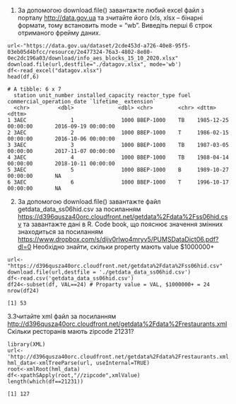 1. За допомогою download.file() завантажте любий excel файл з порталу
http://data.gov.ua та зчитайте його (xls, xlsx – бінарні формати, тому
встановить mode = “wb”. Виведіть перші 6 строк отриманого фрейму
даних.
```
url<-"https://data.gov.ua/dataset/2cde453d-a726-40e8-95f5-03eb05d4bfcc/resource/2e477324-76a3-4802-8e80-0ec2dc196a03/download/info_aes_blocks_15_10_2020.xlsx"
download.file(url,destfile="./datagov.xlsx", mode='wb')
df<-read_excel("datagov.xlsx")
head(df,6)
```
```
# A tibble: 6 x 7
  station unit_number installed_capacity reactor_type fuel  сommercial_operation_date `lifetime_ extension`
  <chr>         <dbl>              <dbl> <chr>        <chr> <dttm>                    <dttm>               
1 ЗАЕС              1               1000 ВВЕР-1000    ТВ    1985-12-25 00:00:00       2016-09-19 00:00:00  
2 ЗАЕС              2               1000 ВВЕР-1000    Т     1986-02-15 00:00:00       2016-10-06 00:00:00  
3 ЗАЕС              3               1000 ВВЕР-1000    ТВ    1987-03-05 00:00:00       2017-11-07 00:00:00  
4 ЗАЕС              4               1000 ВВЕР-1000    ТВ    1988-04-14 00:00:00       2018-10-11 00:00:00  
5 ЗАЕС              5               1000 ВВЕР-1000    В     1989-10-27 00:00:00       NA                   
6 ЗАЕС              6               1000 ВВЕР-1000    Т     1996-10-17 00:00:00       NA                   
```
2. За допомогою download.file() завантажте файл getdata_data_ss06hid.csv за
посиланням https://d396qusza40orc.cloudfront.net/getdata%2Fdata%2Fss06hid.csv та
завантажте дані в R. Code book, що пояснює значення змінних
знаходиться за посиланням https://www.dropbox.com/s/dijv0rlwo4mryv5/PUMSDataDict06.pdf?dl=0
Необхідно знайти, скільки property мають value $1000000+
```
url<-"https://d396qusza40orc.cloudfront.net/getdata%2Fdata%2Fss06hid.csv"
download.file(url,destfile = './getdata_data_ss06hid.csv')
df<-read.csv('getdata_data_ss06hid.csv') 
df24<-subset(df, VAL==24) # Proparty value = VAL, $1000000+ = 24
nrow(df24)
```
```
[1] 53
```
3.Зчитайте xml файл за посиланням
http://d396qusza40orc.cloudfront.net/getdata%2Fdata%2Frestaurants.xml
Скільки ресторанів мають zipcode 21231?
```
library(XML)
url<-'http://d396qusza40orc.cloudfront.net/getdata%2Fdata%2Frestaurants.xml'
hml_data<-xmlTreeParse(url, useInternal=TRUE)
root<-xmlRoot(hml_data)
df<-xpathSApply(root,"//zipcode",xmlValue)
length(which(df==21231))
```
```
[1] 127
```
